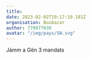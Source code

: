 ```yaml
---
title: 
date: 2023-02-02T19:17:19.181Z
organisation: Boubacar
author: 779977039
avatar: "/img/pays/SN.svg"
---
```


Jàmm a Gën 3 mandats